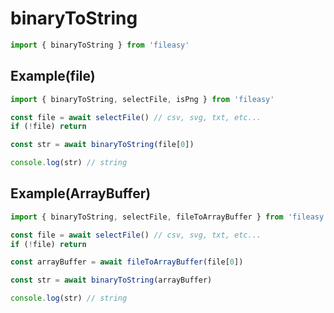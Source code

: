 # binaryToString

```ts
import { binaryToString } from 'fileasy'
```

## Example​(file)

```ts
import { binaryToString, selectFile, isPng } from 'fileasy'

const file = await selectFile() // csv, svg, txt, etc...
if (!file) return

const str = await binaryToString(file[0])

console.log(str) // string
```

## Example​(ArrayBuffer)

```ts
import { binaryToString, selectFile, fileToArrayBuffer } from 'fileasy'

const file = await selectFile() // csv, svg, txt, etc...
if (!file) return

const arrayBuffer = await fileToArrayBuffer(file[0])

const str = await binaryToString(arrayBuffer)

console.log(str) // string
```
